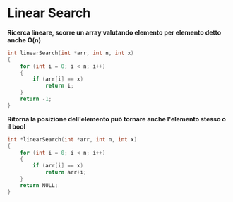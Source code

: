 # Linear Search

**Ricerca lineare, scorre un array valutando elemento per elemento detto anche O(n)**

```c
int linearSearch(int *arr, int n, int x)
{
    for (int i = 0; i < n; i++)
	{
        if (arr[i] == x)
            return i;
    }
    return -1;
}
```

**Ritorna la posizione dell'elemento può tornare anche l'elemento stesso o il bool**

```c
int *linearSearch(int *arr, int n, int x)
{
    for (int i = 0; i < n; i++)
	{
        if (arr[i] == x)
            return arr+i;
    }
    return NULL;
}
```